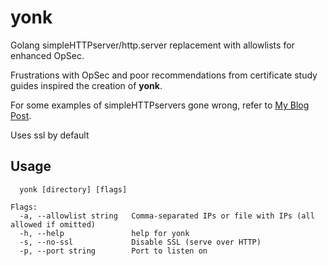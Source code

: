 # yonk

Golang simpleHTTPserver/http.server replacement with allowlists for enhanced OpSec.

Frustrations with OpSec and poor recommendations from certificate study guides inspired the creation of **yonk**.

For some examples of simpleHTTPservers gone wrong, refer to [My Blog Post](https://c0la.org/Blog/SimpleHTTPServer+-+Why+taking+the+time+do+things+right+is+worth+it).

Uses ssl by default

## Usage

```Usage:
  yonk [directory] [flags]

Flags:
  -a, --allowlist string   Comma-separated IPs or file with IPs (all allowed if omitted)
  -h, --help               help for yonk
  -s, --no-ssl             Disable SSL (serve over HTTP)
  -p, --port string        Port to listen on
  ```
